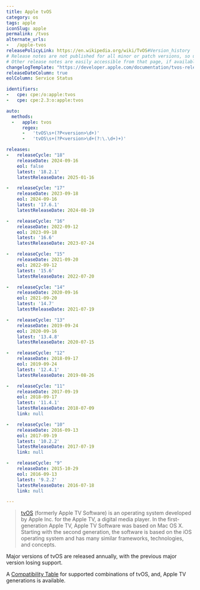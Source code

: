 ```yaml
---
title: Apple tvOS
category: os
tags: apple
iconSlug: apple
permalink: /tvos
alternate_urls:
-   /apple-tvos
releasePolicyLink: https://en.wikipedia.org/wiki/TvOS#Version_history
# Release notes are not published for all minor or patch versions, so using only the major version.
# Other release notes are easily accessible from that page, if available.
changelogTemplate: "https://developer.apple.com/documentation/tvos-release-notes/tvos-__RELEASE_CYCLE__-release-notes"
releaseDateColumn: true
eolColumn: Service Status

identifiers:
-   cpe: cpe:/o:apple:tvos
-   cpe: cpe:2.3:o:apple:tvos

auto:
  methods:
  -   apple: tvos
      regex:
      -   'tvOS\s+(?P<version>\d+)'
      -   'tvOS\s+(?P<version>\d+(?:\.\d+)+)'

releases:
-   releaseCycle: "18"
    releaseDate: 2024-09-16
    eol: false
    latest: '18.2.1'
    latestReleaseDate: 2025-01-16

-   releaseCycle: "17"
    releaseDate: 2023-09-18
    eol: 2024-09-16
    latest: '17.6.1'
    latestReleaseDate: 2024-08-19

-   releaseCycle: "16"
    releaseDate: 2022-09-12
    eol: 2023-09-18
    latest: '16.6'
    latestReleaseDate: 2023-07-24

-   releaseCycle: "15"
    releaseDate: 2021-09-20
    eol: 2022-09-12
    latest: '15.6'
    latestReleaseDate: 2022-07-20

-   releaseCycle: "14"
    releaseDate: 2020-09-16
    eol: 2021-09-20
    latest: '14.7'
    latestReleaseDate: 2021-07-19

-   releaseCycle: "13"
    releaseDate: 2019-09-24
    eol: 2020-09-16
    latest: '13.4.8'
    latestReleaseDate: 2020-07-15

-   releaseCycle: "12"
    releaseDate: 2018-09-17
    eol: 2019-09-24
    latest: '12.4.1'
    latestReleaseDate: 2019-08-26

-   releaseCycle: "11"
    releaseDate: 2017-09-19
    eol: 2018-09-17
    latest: '11.4.1'
    latestReleaseDate: 2018-07-09
    link: null

-   releaseCycle: "10"
    releaseDate: 2016-09-13
    eol: 2017-09-19
    latest: '10.2.2'
    latestReleaseDate: 2017-07-19
    link: null

-   releaseCycle: "9"
    releaseDate: 2015-10-29
    eol: 2016-09-13
    latest: '9.2.2'
    latestReleaseDate: 2016-07-18
    link: null

---
```


> [tvOS](https://developer.apple.com/tvos/) (formerly Apple TV Software) is an operating system
> developed by Apple Inc. for the Apple TV, a digital media player. In the first-generation Apple
> TV, Apple TV Software was based on Mac OS X. Starting with the second generation, the software is
> based on the iOS operating system and has many similar frameworks, technologies, and concepts.

Major versions of tvOS are released annually, with the previous major version losing support.

A [Compatibility Table](https://en.wikipedia.org/wiki/TvOS#Supported_OS_releases) for supported
combinations of tvOS, and, Apple TV generations is available.
